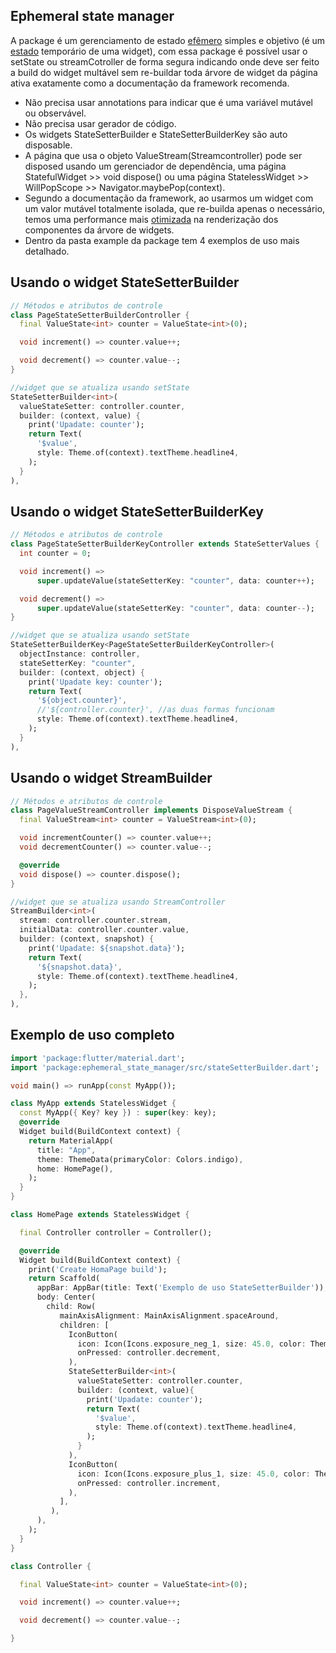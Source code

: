 ## Ephemeral state manager
A package é um gerenciamento de estado [efêmero](https://docs.flutter.dev/development/data-and-backend/state-mgmt/ephemeral-vs-app) simples e objetivo (é um [estado](https://api.flutter.dev/flutter/widgets/State-class.html) temporário de uma widget), com essa package é possível usar o setState ou streamCotroller de forma segura indicando onde deve ser feito a build do widget multável sem re-buildar toda árvore de widget da página ativa exatamente como a documentação da framework recomenda.

- Não precisa usar annotations para indicar que é uma variável mutável ou observável.
- Não precisa usar gerador de código.
- Os widgets StateSetterBuilder e StateSetterBuilderKey são auto disposable.
- A página que usa  o objeto ValueStream(Streamcontroller) pode ser disposed usando um gerenciador de dependência, uma página StatefulWidget >> void dispose() ou uma página StatelessWidget >> WillPopScope >> Navigator.maybePop(context).
- Segundo a documentação da framework, ao usarmos um widget com um valor mutável totalmente isolada, que re-builda apenas o necessário, temos uma performance mais [otimizada]( https://api.flutter.dev/flutter/widgets/StatefulWidget-class.html#performance-considerations) na renderização dos componentes da árvore de widgets.
- Dentro da pasta example da package tem 4 exemplos de uso mais detalhado.


## Usando o widget StateSetterBuilder
```dart
// Métodos e atributos de controle
class PageStateSetterBuilderController {
  final ValueState<int> counter = ValueState<int>(0);

  void increment() => counter.value++;

  void decrement() => counter.value--;
}

//widget que se atualiza usando setState
StateSetterBuilder<int>(
  valueStateSetter: controller.counter,
  builder: (context, value) {
    print('Upadate: counter');
    return Text(
      '$value',
      style: Theme.of(context).textTheme.headline4,
    );
  }
),
```




## Usando o widget StateSetterBuilderKey
```dart
// Métodos e atributos de controle
class PageStateSetterBuilderKeyController extends StateSetterValues {
  int counter = 0;

  void increment() =>
      super.updateValue(stateSetterKey: "counter", data: counter++);

  void decrement() =>
      super.updateValue(stateSetterKey: "counter", data: counter--);
}

//widget que se atualiza usando setState
StateSetterBuilderKey<PageStateSetterBuilderKeyController>(
  objectInstance: controller,
  stateSetterKey: "counter",
  builder: (context, object) {
    print('Upadate key: counter');
    return Text(
      '${object.counter}',
      //'${controller.counter}', //as duas formas funcionam
      style: Theme.of(context).textTheme.headline4,
    );
  }
),
```




## Usando o widget StreamBuilder
```dart
// Métodos e atributos de controle
class PageValueStreamController implements DisposeValueStream {
  final ValueStream<int> counter = ValueStream<int>(0);

  void incrementCounter() => counter.value++;
  void decrementCounter() => counter.value--;

  @override
  void dispose() => counter.dispose();
}

//widget que se atualiza usando StreamController
StreamBuilder<int>(
  stream: controller.counter.stream,
  initialData: controller.counter.value,
  builder: (context, snapshot) {
    print('Upadate: ${snapshot.data}');
    return Text(
      '${snapshot.data}',
      style: Theme.of(context).textTheme.headline4,
    );
  },
),
```




## Exemplo de uso completo
```dart
import 'package:flutter/material.dart';
import 'package:ephemeral_state_manager/src/stateSetterBuilder.dart';

void main() => runApp(const MyApp());

class MyApp extends StatelessWidget {
  const MyApp({ Key? key }) : super(key: key);
  @override
  Widget build(BuildContext context) {
    return MaterialApp(
      title: "App",
      theme: ThemeData(primaryColor: Colors.indigo),
      home: HomePage(),    
    );
  }
}

class HomePage extends StatelessWidget {

  final Controller controller = Controller();

  @override
  Widget build(BuildContext context) {
    print('Create HomaPage build');
    return Scaffold(
      appBar: AppBar(title: Text('Exemplo de uso StateSetterBuilder')),
      body: Center(
        child: Row(
           mainAxisAlignment: MainAxisAlignment.spaceAround,
           children: [
             IconButton(
               icon: Icon(Icons.exposure_neg_1, size: 45.0, color: Theme.of(context).primaryColor), 
               onPressed: controller.decrement,
             ),
             StateSetterBuilder<int>(
               valueStateSetter: controller.counter,
               builder: (context, value){
                 print('Upadate: counter');
                 return Text(
                   '$value',
                   style: Theme.of(context).textTheme.headline4,
                 );
               }
             ),
             IconButton(
               icon: Icon(Icons.exposure_plus_1, size: 45.0, color: Theme.of(context).primaryColor), 
               onPressed: controller.increment,
             ),
           ],
         ),
      ),
    );
  }
}

class Controller {

  final ValueState<int> counter = ValueState<int>(0);

  void increment() => counter.value++;

  void decrement() => counter.value--;

}
```